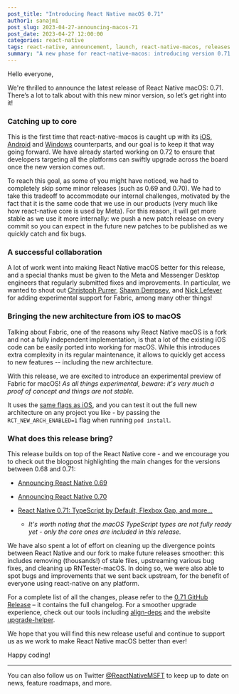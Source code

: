 ```yaml
---
post_title: "Introducing React Native macOS 0.71"
author1: sanajmi
post_slug: 2023-04-27-announcing-macos-71
post_date: 2023-04-27 12:00:00
categories: react-native
tags: react-native, announcement, launch, react-native-macos, releases
summary: "A new phase for react-native-macos: introducing version 0.71 and experimental support for the new architecture!"
---
```


Hello everyone,

We're thrilled to announce the latest release of React Native macOS: 0.71. There’s a lot to talk about with this new minor version, so let’s get right into it!

### Catching up to core

This is the first time that react-native-macos is caught up with its [iOS, Android](https://github.com/facebook/react-native) and [Windows](https://github.com/microsoft/react-native-windows) counterparts, and our goal is to keep it that way going forward. We have already started working on 0.72 to ensure that developers targeting all the platforms can swiftly upgrade across the board once the new version comes out.

To reach this goal, as some of you might have noticed, we had to completely skip some minor releases (such as 0.69 and 0.70). We had to take this tradeoff to accommodate our internal challenges, motivated by the fact that it is the same code that we use in our products (very much like how react-native core is used by Meta). For this reason, it will get more stable as we use it more internally: we push a new patch release on every commit so you can expect in the future new patches to be published as we quickly catch and fix bugs.

### A successful collaboration

A lot of work went into making React Native macOS better for this release, and a special thanks must be given to the Meta and Messenger Desktop engineers that regularly submitted fixes and improvements. In particular, we wanted to shout out [Christoph Purrer](https://github.com/christophpurrer), [Shawn Dempsey](https://github.com/shwanton), and [Nick Lefever](https://github.com/lenaic) for adding experimental support for Fabric, among many other things!

### Bringing the new architecture from iOS to macOS

Talking about Fabric, one of the reasons why React Native macOS is a fork and not a fully independent implementation, is that a lot of the existing iOS code can be easily ported into working for macOS. While this introduces extra complexity in its regular maintenance, it allows to quickly get access to new features -- including the new architecture.

With this release, we are excited to introduce an experimental preview of Fabric for macOS! *As all things experimental, beware: it's very much a proof of concept and things are not stable.*

It uses the [same flags as iOS](https://reactnative.dev/docs/new-architecture-app-intro#ios---run-pod-install), and you can test it out the full new architecture on any project you like - by passing the `RCT_NEW_ARCH_ENABLED=1` flag when running `pod install`.

### What does this release bring?

This release builds on top of the React Native core - and we encourage you to check out the blogpost highlighting the main changes for the versions between 0.68 and 0.71:

- [Announcing React Native 0.69](https://reactnative.dev/blog/2022/06/21/version-069)

- [Announcing React Native 0.70](https://reactnative.dev/blog/2022/09/05/version-070)

- [React Native 0.71: TypeScript by Default, Flexbox Gap, and more...](https://reactnative.dev/blog/2023/01/12/version-071)
  - *It's worth noting that the macOS TypeScript types are not fully ready yet - only the core ones are included in this release.*

We have also spent a lot of effort on cleaning up the divergence points between React Native and our fork to make future releases smoother: this includes removing (thousands!) of stale files, upstreaming various bug fixes, and cleaning up RNTester-macOS. In doing so, we were also able to spot bugs and improvements that we sent back upstream, for the benefit of everyone using react-native on any platform.

For a complete list of all the changes, please refer to the [0.71 GitHub Release](https://github.com/microsoft/react-native-macos/releases/tag/v0.71.2) – it contains the full changelog. For a smoother upgrade experience, check out our tools including [align-deps](https://microsoft.github.io/rnx-kit/docs/guides/dependency-management) and the website [upgrade-helper](https://react-native-community.github.io/upgrade-helper/?package=react-native-macos).

We hope that you will find this new release useful and continue to support us as we work to make React Native macOS better than ever!

Happy coding!

---

You can also follow us on Twitter [@ReactNativeMSFT](https://twitter.com/reactnativemsft) to keep up to date on news, feature roadmaps, and more.
